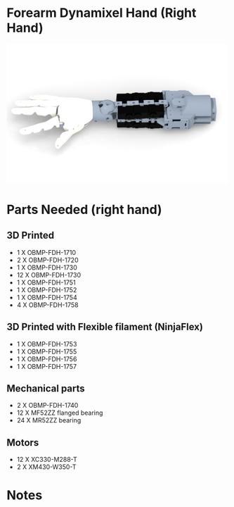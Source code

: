# Forearm Dynamixel Hand (Right Hand)

<img src="https://raw.githubusercontent.com/newdexterity/Open-Biomanual-Manipulation-System/master/images/readme/obmp-fdh-1700.jpg" width="800">


# Parts Needed (right hand)
## 3D Printed

* 1 X OBMP-FDH-1710
* 2 X OBMP-FDH-1720
* 1 X OBMP-FDH-1730
* 12 X OBMP-FDH-1730
* 1 X OBMP-FDH-1751
* 1 X OBMP-FDH-1752
* 1 X OBMP-FDH-1754
* 4 X OBMP-FDH-1758


## 3D Printed with Flexible filament (NinjaFlex)

* 1 X OBMP-FDH-1753
* 1 X OBMP-FDH-1755
* 1 X OBMP-FDH-1756
* 1 X OBMP-FDH-1757

## Mechanical parts

* 2 X OBMP-FDH-1740
* 12 X MF52ZZ flanged bearing
* 24 X MR52ZZ bearing

## Motors

* 12 X XC330-M288-T
* 2 X XM430-W350-T

# Notes
